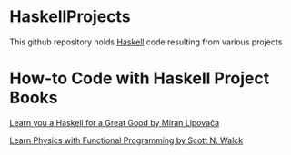 # HaskellProjects

This github repository holds [Haskell](https://www.haskell.org) code resulting from various projects

# How-to Code with Haskell Project Books

[Learn you a Haskell for a Great Good by Miran Lipovača](http://learnyouahaskell.com)

[Learn Physics with Functional Programming by Scott N. Walck](https://nostarch.com/learn-physics-functional-programming)
